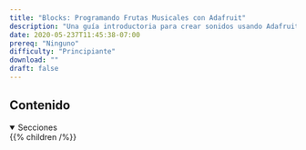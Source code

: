 ```yaml
---
title: "Blocks: Programando Frutas Musicales con Adafruit"
description: "Una guía introductoria para crear sonidos usando Adafruit para aprender acerca del hardware"
date: 2020-05-237T11:45:38-07:00
prereq: "Ninguno"
difficulty: "Principiante"
download: ""
draft: false
---
```


## Contenido
<details open>
<summary>Secciones</summary>
{{% children /%}}
</details>
